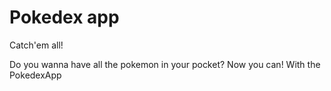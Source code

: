 # Pokedex app

Catch'em all!

Do you wanna have all the pokemon in your pocket?
Now you can! With the PokedexApp

